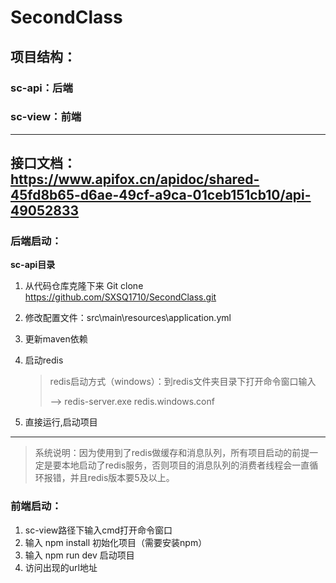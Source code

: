 # SecondClass
## 项目结构：
### sc-api：后端   
### sc-view：前端

------
接口文档：
https://www.apifox.cn/apidoc/shared-45fd8b65-d6ae-49cf-a9ca-01ceb151cb10/api-49052833
------
### 后端启动：

**sc-api目录**

1. 从代码仓库克隆下来 Git clone https://github.com/SXSQ1710/SecondClass.git

2. 修改配置文件：src\main\resources\application.yml

3. 更新maven依赖

4. 启动redis

   > redis启动方式（windows）：到redis文件夹目录下打开命令窗口输入
   >
   > --> redis-server.exe redis.windows.conf

5. 直接运行,启动项目

------

> 系统说明：因为使用到了redis做缓存和消息队列，所有项目启动的前提一定是要本地启动了redis服务，否则项目的消息队列的消费者线程会一直循环报错，并且redis版本要5及以上。

### 前端启动：
1. sc-view路径下输入cmd打开命令窗口
2. 输入 npm install 初始化项目（需要安装npm）
3. 输入 npm run dev 启动项目
4. 访问出现的url地址
